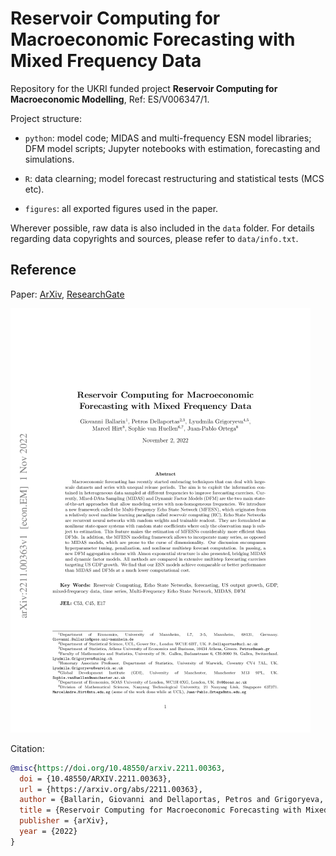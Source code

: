 # Reservoir Computing for Macroeconomic Forecasting with Mixed Frequency Data

Repository for the UKRI funded project **Reservoir Computing for Macroeconomic Modelling**, Ref: ES/V006347/1.

Project structure:

* `python`: model code; MIDAS and multi-frequency ESN model libraries; DFM model scripts; Jupyter notebooks with estimation, forecasting and simulations.

* `R`: data clearning; model forecast restructuring and statistical tests (MCS etc).

* `figures`: all exported figures used in the paper.

Wherever possible, raw data is also included in the `data` folder. For details regarding data copyrights and sources, please refer to `data/info.txt`.

## Reference

Paper: [ArXiv](https://arxiv.org/abs/2211.00363), [ResearchGate](https://www.researchgate.net/publication/364957371_Reservoir_Computing_for_Macroeconomic_Forecasting_with_Mixed_Frequency_Data)

![Paper Cover](/paper_cover.png)

Citation:

```bibtex
@misc{https://doi.org/10.48550/arxiv.2211.00363,
  doi = {10.48550/ARXIV.2211.00363},
  url = {https://arxiv.org/abs/2211.00363},
  author = {Ballarin, Giovanni and Dellaportas, Petros and Grigoryeva, Lyudmila and Hirt, Marcel and van Huellen, Sophie and Ortega, Juan-Pablo},
  title = {Reservoir Computing for Macroeconomic Forecasting with Mixed Frequency Data},
  publisher = {arXiv},
  year = {2022}
}
```

